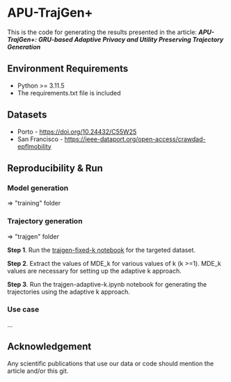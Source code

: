# APU-TrajGen+

This is the code for generating the results presented in the article: ***APU-TrajGen+: GRU-based Adaptive Privacy and
Utility Preserving Trajectory Generation***

## Environment Requirements

- Python >= 3.11.5
- The requirements.txt file is included

## Datasets

- Porto - https://doi.org/10.24432/C55W25
- San Francisco - https://ieee-dataport.org/open-access/crawdad-epflmobility

## Reproducibility & Run

### Model generation

=> "training" folder

### Trajectory generation

=> "trajgen" folder

**Step 1**. Run the [trajgen-fixed-k notebook](trajgen/trajgen-fixed-k.ipynb) for the targeted dataset.

**Step 2**. Extract the values of MDE_k for various values of k (k >=1). MDE_k values are necessary for setting up the adaptive k approach.

**Step 3**. Run the trajgen-adaptive-k.ipynb notebook for generating the trajectories using the adaptive k approach.

### Use case

...

## Acknowledgement

Any scientific publications that use our data or code should mention the article and/or this git.
